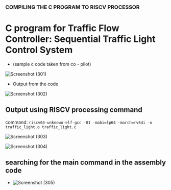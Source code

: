 ### COMPILING THE C PROGRAM TO RISCV PROCESSOR

# C program for Traffic Flow Controller: Sequential Traffic Light Control System
- (sample c code taken from co - pilot)

![Screenshot (301)](https://github.com/banushrees/VSD-project/assets/105593083/0d509c2f-2341-4f97-a8c4-6e517a5bdd1f)

- Output from the code
  
![Screenshot (302)](https://github.com/banushrees/VSD-project/assets/105593083/36e4669b-ff6b-41a3-8791-b6a8fb1c7681)

## Output using RISCV processing command
command: `riscv64-unknown-elf-gcc -01 -mabi=lp64 -march=rv64i -o traffic_light.o traffic_light.c`


![Screenshot (303)](https://github.com/banushrees/VSD-project/assets/105593083/8e507568-b41d-4585-9828-239085ab590f)




![Screenshot (304)](https://github.com/banushrees/VSD-project/assets/105593083/30f4d806-5e9b-4015-9476-e74f6ea5723d)

## searching for the main command in the assembly code
  
- ![Screenshot (305)](https://github.com/banushrees/VSD-project/assets/105593083/5a19b811-c8c4-4b76-8c08-e628d994d894)

  
